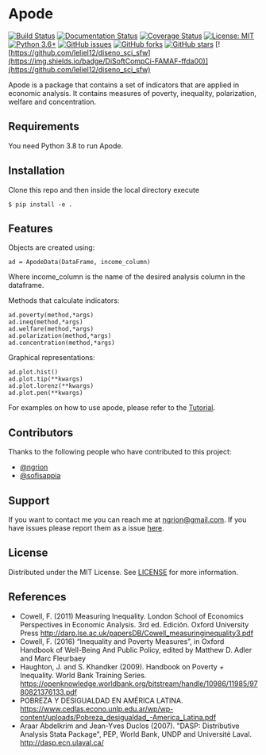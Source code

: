 # Apode

<!--- These are examples. See https://shields.io for others or to customize this set of shields. You might want to include dependencies, project status and licence info here --->

[![Build Status](https://travis-ci.com/ngrion/apode.svg?branch=master)](https://travis-ci.org/ngrion/apode)
[![Documentation Status](https://readthedocs.org/projects/apode/badge/?version=latest)](https://apode.readthedocs.io/en/latest/?badge=latest)
[![Coverage Status](https://coveralls.io/repos/github/ngrion/apode/badge.svg?branch=master)](https://coveralls.io/github/ngrion/apode?branch=master) 
[![License: MIT](https://img.shields.io/badge/License-MIT-blue.svg)](https://opensource.org/licenses/MIT)
[![Python 3.6+](https://img.shields.io/badge/python-3.8+-blue.svg)](https://www.python.org/downloads/release/python-370/)
[![GitHub issues](https://img.shields.io/github/issues/ngrion/apode)](https://github.com/ngrion/apode/issues)
[![GitHub forks](https://img.shields.io/github/forks/ngrion/apode)](https://github.com/ngrion/apode/network)
[![GitHub stars](https://img.shields.io/github/stars/ngrion/apode)](https://github.com/ngrion/apode/stargazers)
[![https://github.com/leliel12/diseno_sci_sfw](https://img.shields.io/badge/DiSoftCompCi-FAMAF-ffda00)](https://github.com/leliel12/diseno_sci_sfw)

Apode is a package that contains a set of indicators that are applied in economic analysis. It contains measures of poverty, inequality, polarization, welfare and concentration.


## Requirements
You need Python 3.8 to run Apode.


## Installation
Clone this repo and then inside the local directory execute

    $ pip install -e .


## Features

Objects are created using:

    ad = ApodeData(DataFrame, income_column)
    
Where income_column is the name of the desired analysis column in the dataframe.

Methods that calculate indicators:
   
    ad.poverty(method,*args)    
    ad.ineq(method,*args)
    ad.welfare(method,*args) 
    ad.polarization(method,*args)
    ad.concentration(method,*args)
 
Graphical representations:

    ad.plot.hist()
    ad.plot.tip(**kwargs)
    ad.plot.lorenz(**kwargs)
    ad.plot.pen(**kwargs)

For examples on how to use apode, please refer to the [Tutorial](https://apode.readthedocs.io/en/latest/Tutorial.html).


## Contributors

Thanks to the following people who have contributed to this project:

* [@ngrion](https://github.com/ngrion) 
* [@sofisappia](https://github.com/sofisappia) 


## Support

If you want to contact me you can reach me at <ngrion@gmail.com>.
If you have issues please report them as a issue [here](https://github.com/ngrion/apode/issues).


## License

Distributed under the MIT License. See [LICENSE](https://github.com/ngrion/apode/blob/master/LICENSE.txt) for more information.


## References

* Cowell, F. (2011) Measuring Inequality. London School of Economics Perspectives in Economic Analysis. 3rd ed. Edición. Oxford University Press
http://darp.lse.ac.uk/papersDB/Cowell_measuringinequality3.pdf
* Cowell, F. (2016) “Inequality and Poverty Measures”, in Oxford Handbook of Well-Being And Public Policy, edited by Matthew D. Adler and Marc Fleurbaey 
* Haughton, J. and S. Khandker (2009). Handbook on Poverty + Inequality. World Bank Training Series. https://openknowledge.worldbank.org/bitstream/handle/10986/11985/9780821376133.pdf
* POBREZA Y DESIGUALDAD EN AMÉRICA LATINA. https://www.cedlas.econo.unlp.edu.ar/wp/wp-content/uploads/Pobreza_desigualdad_-America_Latina.pdf
* Araar Abdelkrim and Jean-Yves Duclos (2007). "DASP: Distributive Analysis  Stata Package", PEP, World Bank, UNDP and Université Laval. http://dasp.ecn.ulaval.ca/


